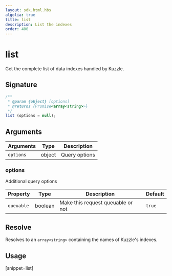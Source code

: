 ```yaml
---
layout: sdk.html.hbs
algolia: true
title: list
description: List the indexes
order: 400
---
```


# list

Get the complete list of data indexes handled by Kuzzle.

## Signature

```javascript
/**
 * @param {object} [options]
 * @returns {Promise<array<string>>}
 */
list (options = null);
```

## Arguments

| Arguments | Type   | Description                         |
| --------- | ------ | ----------------------------------- |
| `options` | object | Query options |

### **options**

Additional query options

| Property   | Type    | Description                       | Default |
| ---------- | ------- | --------------------------------- | ------- |
| `queuable` | boolean | Make this request queuable or not | `true`  |

## Resolve

Resolves to an `array<string>` containing the names of Kuzzle's indexes.

## Usage

[snippet=list]
